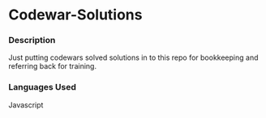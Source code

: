 # Codewar-Solutions

### Description
Just putting codewars solved solutions in to this repo for bookkeeping and referring back for training.

### Languages Used
Javascript
